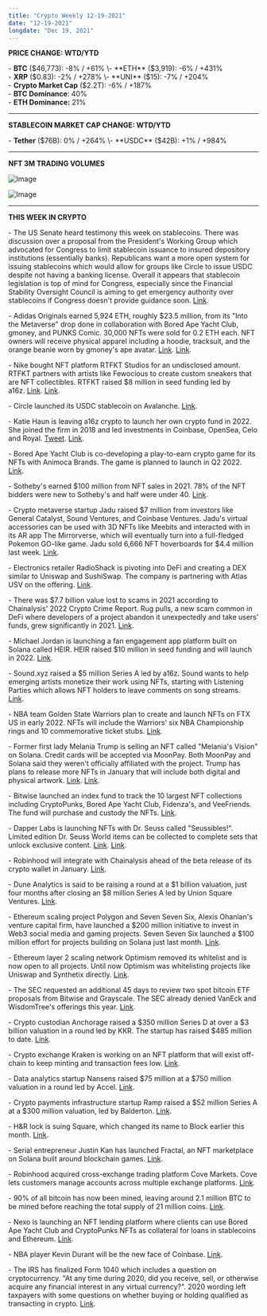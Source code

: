 ```yaml
---
title: "Crypto Weekly 12-19-2021"
date: "12-19-2021"
longdate: "Dec 19, 2021"
---
```


**PRICE CHANGE: WTD/YTD**

\- **BTC** ($46,773): -8% / +61%  
\- **ETH** ($3,919): -6% / +431%  
\- **XRP** ($0.83): -2% / +278%  
\- **UNI** ($15): -7% / +204%  
\- **Crypto Market Cap** ($2.2T): -6% / +187%   
\- **BTC Dominance**: 40%  
\- **ETH Dominance:** 21%



---

**STABLECOIN MARKET CAP CHANGE: WTD/YTD**

\- **Tether** ($76B): 0% / +264%  
\- **USDC** ($42B): +1% / +984%



---

**NFT 3M TRADING VOLUMES**

![Image](/images/12-19-2021-1.png)

![Image](/images/12-19-2021-2.png)

---

**THIS WEEK IN CRYPTO**

\- The US Senate heard testimony this week on stablecoins. There was discussion over a proposal from the President's Working Group which advocated for Congress to limit stablecoin issuance to insured depository institutions (essentially banks). Republicans want a more open system for issuing stablecoins which would allow for groups like Circle to issue USDC despite not having a banking license. Overall it appears that stablecoin legislation is top of mind for Congress, especially since the Financial Stability Oversight Council is aiming to get emergency authority over stablecoins if Congress doesn't provide guidance soon. [Link](https://www.theblockcrypto.com/post/127515/senate-hearing-on-stablecoins-forecasts-new-regulations-but-from-where).   
  
\- Adidas Originals earned 5,924 ETH, roughly $23.5 million, from its "Into the Metaverse" drop done in collaboration with Bored Ape Yacht Club, gmoney, and PUNKS Comic. 30,000 NFTs were sold for 0.2 ETH each. NFT owners will receive physical apparel including a hoodie, tracksuit, and the orange beanie worn by gmoney's ape avatar. [Link](https://www.theblockcrypto.com/linked/128003/adidas-originals-nets-23-million-after-closing-its-first-nft-drop). [Link](https://www.highsnobiety.com/p/adidas-metaverse-nft-collection-bored-ape-yacht-club/).   
  
\- Nike bought NFT platform RTFKT Studios for an undisclosed amount. RTFKT partners with artists like Fewocious to create custom sneakers that are NFT collectibles. RTFKT raised $8 million in seed funding led by a16z. [Link](https://www.wsj.com/articles/nfts-and-fashion-collectors-pay-big-money-for-virtual-sneakers-11615829266). [Link](https://www.theverge.com/22833369/nike-rtfkt-nft-sneaker-shoe-metaverse-company).   
  
\- Circle launched its USDC stablecoin on Avalanche. [Link](https://decrypt.co/88358/avalanche-up-1network-launch-usdc-stablecoin).   
  
\- Katie Haun is leaving a16z crypto to launch her own crypto fund in 2022. She joined the firm in 2018 and led investments in Coinbase, OpenSea, Celo and Royal. [Tweet](https://twitter.com/katie_haun/status/1471197349456519168). [Link](https://www.axios.com/crypto-investor-katie-haun-leave-andreessen-horowitz-e11aa2f2-6ad9-4b27-abb4-b44e461174ec.html).   
  
\- Bored Ape Yacht Club is co-developing a play-to-earn crypto game for its NFTs with Animoca Brands. The game is planned to launch in Q2 2022. [Link](https://decrypt.co/88149/bored-ape-yacht-club-play-to-earn-nft-game-animoca).  
  
\- Sotheby's earned $100 million from NFT sales in 2021. 78% of the NFT bidders were new to Sotheby's and half were under 40. [Link](https://www.bloomberg.com/news/articles/2021-12-15/sotheby-s-makes-100-million-in-nft-sales-with-younger-audience).   
  
\- Crypto metaverse startup Jadu raised $7 million from investors like General Catalyst, Sound Ventures, and Coinbase Ventures. Jadu's virtual accessories can be used with 3D NFTs like Meebits and interacted with in its AR app The Mirrorverse, which will eventually turn into a full-fledged Pokemon GO-like game. Jadu sold 6,666 NFT hoverboards for $4.4 million last week. [Link](https://techcrunch.com/2021/12/15/general-catalyst-invests-7m-in-ar-startup-selling-nft-jetpacks/).   
  
\- Electronics retailer RadioShack is pivoting into DeFi and creating a DEX similar to Uniswap and SushiSwap. The company is partnering with Atlas USV on the offering. [Link](https://decrypt.co/88712/yes-radioshack-pivoted-defi).   

\- There was $7.7 billion value lost to scams in 2021 according to Chainalysis' 2022 Crypto Crime Report. Rug pulls, a new scam common in DeFi where developers of a project abandon it unexpectedly and take users' funds, grew significantly in 2021. [Link](https://blog.chainalysis.com/reports/2021-crypto-scam-revenues/).   
  
\- Michael Jordan is launching a fan engagement app platform built on Solana called HEIR. HEIR raised $10 million in seed funding and will launch in 2022. [Link](https://decrypt.co/88393/michael-jordan-jumps-into-web3-solana-app-athletes-nfts-tokens).   
  
\- Sound.xyz raised a $5 million Series A led by a16z. Sound wants to help emerging artists monetize their work using NFTs, starting with Listening Parties which allows NFT holders to leave comments on song streams. [Link](https://techcrunch.com/2021/12/15/sound-xyz-raises-5m-from-a16z-to-explore-how-web3-can-upend-the-economics-of-the-music-business/).   
  
\- NBA team Golden State Warriors plan to create and launch NFTs on FTX US in early 2022. NFTs will include the Warriors' six NBA Championship rings and 10 commemorative ticket stubs. [Link](https://www.nba.com/warriors/warriors-ftx-partnership-20211214).   
  
\- Former first lady Melania Trump is selling an NFT called "Melania's Vision" on Solana. Credit cards will be accepted via MoonPay. Both MoonPay and Solana said they weren't officially affiliated with the project. Trump has plans to release more NFTs in January that will include both digital and physical artwork. [Link](https://www.cnn.com/2021/12/16/politics/melania-trump-nft/index.html). [Link](https://decrypt.co/88551/solana-labs-distances-itself-melania-trump-nft).   
  
\- Bitwise launched an index fund to track the 10 largest NFT collections including CryptoPunks, Bored Ape Yacht Club, Fidenza's, and VeeFriends. The fund will purchase and custody the NFTs. [Link](https://www.businesswire.com/news/home/20211216005484/en/Bitwise-Launches-Blue-Chip-NFT-Index-Fund-Offering-Broad-Exposure-to-the-Most-Iconic-Digital-Art-Collections).   
  
\- Dapper Labs is launching NFTs with Dr. Seuss called "Seussibles!". Limited edition Dr. Seuss World items can be collected to complete sets that unlock exclusive content. [Link](https://medium.com/dapperlabs/dr-seuss-digital-collectibles-on-flow-by-the-creators-of-cryptokitties-7651835643a7). [Link](https://techcrunch.com/2020/07/21/dr-seuss-comes-to-the-blockchain-thanks-to-the-maker-of-cryptokitties/).   
  
\- Robinhood will integrate with Chainalysis ahead of the beta release of its crypto wallet in January. [Link](https://www.theblockcrypto.com/post/127186/robinhood-onboards-chainalysis-in-preparation-for-crypto-wallet-launch).   
  
\- Dune Analytics is said to be raising a round at a $1 billion valuation, just four months after closing an $8 million Series A led by Union Square Ventures. [Link](https://www.theblockcrypto.com/post/127759/dune-analytics-is-raising-funds-at-a-1-billion-valuation-sources).   
  
\- Ethereum scaling project Polygon and Seven Seven Six, Alexis Ohanian's venture capital firm, have launched a $200 million initiative to invest in Web3 social media and gaming projects. Seven Seven Six launched a $100 million effort for projects building on Solana just last month. [Link](https://www.theblockcrypto.com/linked/127915/polygon-reddit-co-founder-vc-200-million-web3-fund).   
  
\- Ethereum layer 2 scaling network Optimism removed its whitelist and is now open to all projects. Until now Optimism was whitelisting projects like Uniswap and Synthetix directly. [Link](https://www.theblockcrypto.com/linked/127891/ethereum-layer-2-optimism-removes-whitelist-opens-to-all-developers).   
  
\- The SEC requested an additional 45 days to review two spot bitcoin ETF proposals from Bitwise and Grayscale. The SEC already denied VanEck and WisdomTree's offerings this year. [Link](https://www.theblockcrypto.com/linked/127912/sec-punts-on-bitwise-and-grayscale-bitcoin-etf-proposals).   
  
\- Crypto custodian Anchorage raised a $350 million Series D at over a $3 billion valuation in a round led by KKR. The startup has raised $485 million to date. [Link](https://www.theblockcrypto.com/post/127579/crypto-bank-anchorage-series-d-funding-kkr-goldman-sachs-others).   
  
\- Crypto exchange Kraken is working on an NFT platform that will exist off-chain to keep minting and transaction fees low. [Link](https://www.youtube.com/watch?v=0GktS_fU-Bc).   
  
\- Data analytics startup Nansens raised $75 million at a $750 million valuation in a round led by Accel. [Link](https://www.theblockcrypto.com/post/127747/data-startup-nansen-secures-fresh-funding-at-750-million-valuation).   
  
\- Crypto payments infrastructure startup Ramp raised a $52 million Series A at a $300 million valuation, led by Balderton. [Link](https://www.theblockcrypto.com/post/127580/crypto-payments-startup-ramp-closes-52-7-million-raise).   
  
\- H&R lock is suing Square, which changed its name to Block earlier this month. [Link](https://decrypt.co/88537/tax-firm-hr-block-files-lawsuit-against-squares-rebrand).   
  
\- Serial entrepreneur Justin Kan has launched Fractal, an NFT marketplace on Solana built around blockchain games. [Link](https://techcrunch.com/2021/12/13/justin-kan-debuts-fractal-a-solana-based-marketplace-for-gaming-nfts/).   
  
\- Robinhood acquired cross-exchange trading platform Cove Markets. Cove lets customers manage accounts across multiple exchange platforms. [Link](https://www.theblockcrypto.com/post/127475/robinhood-buys-cross-exchange-trading-platform-cove-markets).   
  
\- 90% of all bitcoin has now been mined, leaving around 2.1 million BTC to be mined before reaching the total supply of 21 million coins. [Link](https://www.theblockcrypto.com/post/127275/90-of-all-bitcoin-has-now-been-mined).   
  
\- Nexo is launching an NFT lending platform where clients can use Bored Ape Yacht Club and CryptoPunks NFTs as collateral for loans in stablecoins and Ethereum. [Link](https://decrypt.co/88529/nexo-borrow-cash-against-cryptopunks-bored-apes-nfts).   
  
\- NBA player Kevin Durant will be the new face of Coinbase. [Link](https://www.bloomberg.com/news/articles/2021-12-15/nba-star-kevin-durant-signs-deal-to-promote-crypto-platform-coinbase).   
  
\- The IRS has finalized Form 1040 which includes a question on cryptocurrency. "At any time during 2020, did you receive, sell, or otherwise acquire any financial interest in any virtual currency?". 2020 wording left taxpayers with some questions on whether buying or holding qualified as transacting in crypto. [Link](https://www.theblockcrypto.com/linked/127534/irs-posts-finalized-1040-form-with-revised-crypto-question).